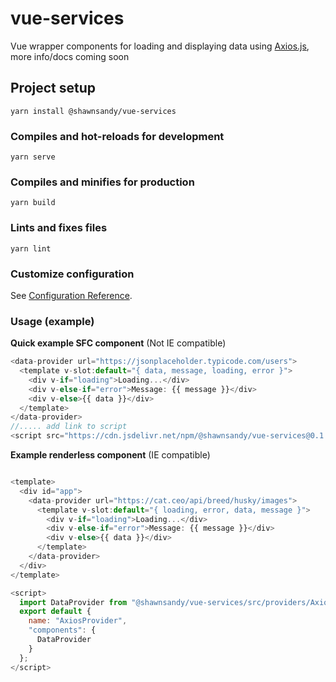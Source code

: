 # vue-services

Vue wrapper components for loading and displaying data using [Axios.js](https://github.com/axios/axios), more info/docs coming soon

## Project setup

```
yarn install @shawnsandy/vue-services
```

### Compiles and hot-reloads for development

```
yarn serve
```

### Compiles and minifies for production

```
yarn build
```

### Lints and fixes files

```
yarn lint
```

### Customize configuration

See [Configuration Reference](https://cli.vuejs.org/config/).

### Usage (example)

**Quick example SFC component** (Not IE compatible)

```js
<data-provider url="https://jsonplaceholder.typicode.com/users">
  <template v-slot:default="{ data, message, loading, error }">
    <div v-if="loading">Loading...</div>
    <div v-else-if="error">Message: {{ message }}</div>
    <div v-else>{{ data }}</div>
  </template>
</data-provider>
//..... add link to script
<script src="https://cdn.jsdelivr.net/npm/@shawnsandy/vue-services@0.1.1/dist/js/index.js"></script>

```

**Example renderless component** (IE compatible)

```js

<template>
  <div id="app">
    <data-provider url="https://cat.ceo/api/breed/husky/images">
      <template v-slot:default="{ loading, error, data, message }">
        <div v-if="loading">Loading...</div>
        <div v-else-if="error">Message: {{ message }}</div>
        <div v-else>{{ data }}</div>
      </template>
    </data-provider>
  </div>
</template>

<script>
  import DataProvider from "@shawnsandy/vue-services/src/providers/Axios";
  export default {
    name: "AxiosProvider",
    "components": {
      DataProvider
    }
  };
</script>

```

